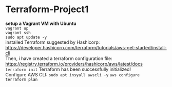 # Terraform-Project1
**setup a Vagrant VM with Ubuntu**  
`vagrant up`  
`vagrant ssh`  
`sudo apt update -y`  
installed Terraform suggested by Hashicorp: https://developer.hashicorp.com/terraform/tutorials/aws-get-started/install-cli  
Then, i have created a terraform configuration file: https://registry.terraform.io/providers/hashicorp/aws/latest/docs  
`terraform init` Terraform has been successfully initialized!   
Configure AWS CLI: `sudo apt insyall awscli -y` `aws configure`  
`terraform plan`  
 
